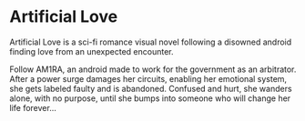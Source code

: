 # Artificial Love
Artificial Love is a sci-fi romance visual novel following a disowned android finding love from an unexpected encounter.

Follow AM1RA, an android made to work for the government as an arbitrator. After a power surge damages her circuits, enabling her emotional system, she gets labeled faulty and is abandoned. Confused and hurt, she wanders alone, with no purpose, until she bumps into someone who will change her life forever...
